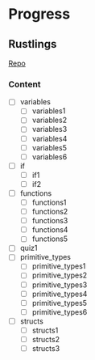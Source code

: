 # Progress

## Rustlings
[Repo](https://github.com/rust-lang/rustlings)

### Content
- [ ] variables
    - [ ] variables1
    - [ ] variables2
    - [ ] variables3
    - [ ] variables4
    - [ ] variables5
    - [ ] variables6
- [ ] if 
    - [ ] if1
    - [ ] if2
- [ ] functions
    - [ ] functions1
    - [ ] functions2
    - [ ] functions3
    - [ ] functions4
    - [ ] functions5
- [ ] quiz1
- [ ] primitive_types
    - [ ] primitive_types1
    - [ ] primitive_types2
    - [ ] primitive_types3
    - [ ] primitive_types4
    - [ ] primitive_types5
    - [ ] primitive_types6
- [ ] structs
    - [ ] structs1
    - [ ] structs2
    - [ ] structs3